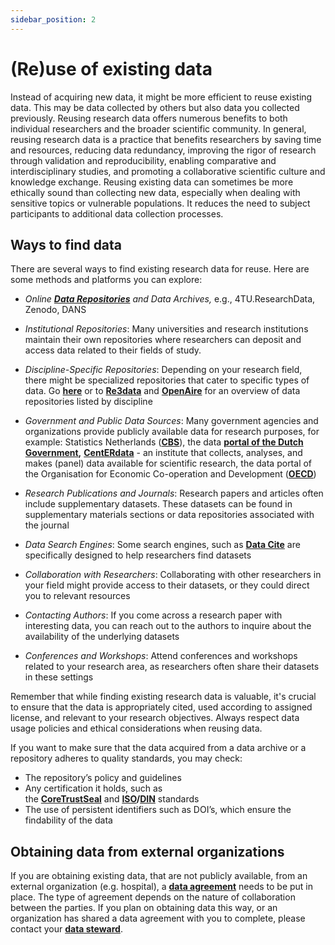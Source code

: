 ```yaml
---
sidebar_position: 2
---
```


# (Re)use of existing data

Instead of acquiring new data, it might be more efficient to reuse existing data. This may be data collected by others but also data you collected previously. Reusing research data offers numerous benefits to both individual researchers and the broader scientific community. In general, reusing research data is a practice that benefits researchers by saving time and resources, reducing data redundancy, improving the rigor of research through validation and reproducibility, enabling comparative and interdisciplinary studies, and promoting a collaborative scientific culture and knowledge exchange. Reusing existing data can sometimes be more ethically sound than collecting new data, especially when dealing with sensitive topics or vulnerable populations. It reduces the need to subject participants to additional data collection processes.

## Ways to find data

There are several ways to find existing research data for reuse. Here are some methods and platforms you can explore:

- _Online_ [**_Data Repositories_**](https://www.tue.nl/en/our-university/library/library-for-researchers-and-phds/research-data-management/rdm-themes/data-preservation) _and Data Archives,_ e.g., 4TU.ResearchData, Zenodo, DANS

- _Institutional Repositories_: Many universities and research institutions maintain their own repositories where researchers can deposit and access data related to their fields of study.

- _Discipline-Specific Repositories_: Depending on your research field, there might be specialized repositories that cater to specific types of data. Go [**here**](http://oad.simmons.edu/oadwiki/Data_repositories) or to [**Re3data**](https://www.re3data.org/) and [**OpenAire**](https://explore.openaire.eu/search/find) for an overview of data repositories listed by discipline
- _Government and Public Data Sources_: Many government agencies and organizations provide publicly available data for research purposes, for example: Statistics Netherlands ([**CBS**](https://www.cbs.nl/)), the data [**portal of the Dutch Government**](https://data.overheid.nl/)**,** [**CentERdata**](http://www.centerdata.nl/nl) - an institute that collects, analyses, and makes (panel) data available for scientific research, the data portal of the Organisation for Economic Co-operation and Development ([**OECD**](https://data.oecd.org/))
- _Research Publications and Journals_: Research papers and articles often include supplementary datasets. These datasets can be found in supplementary materials sections or data repositories associated with the journal
- _Data Search Engines_: Some search engines, such as [**Data Cite**](https://datacite.org/) are specifically designed to help researchers find datasets
- _Collaboration with Researchers_: Collaborating with other researchers in your field might provide access to their datasets, or they could direct you to relevant resources
- _Contacting Authors_: If you come across a research paper with interesting data, you can reach out to the authors to inquire about the availability of the underlying datasets
- _Conferences and Workshops_: Attend conferences and workshops related to your research area, as researchers often share their datasets in these settings

Remember that while finding existing research data is valuable, it's crucial to ensure that the data is appropriately cited, used according to assigned license, and relevant to your research objectives. Always respect data usage policies and ethical considerations when reusing data.

If you want to make sure that the data acquired from a data archive or a repository adheres to quality standards, you may check:

- The repository’s policy and guidelines
- Any certification it holds, such as the [**CoreTrustSeal**](https://www.coretrustseal.org/) and [**ISO**](http://www.iso.org/iso/home.html)**/**[**DIN**](http://www.din.de/en/about-standards/din-standards) standards
- The use of persistent identifiers such as DOI’s, which ensure the findability of the data

## Obtaining data from external organizations

If you are obtaining existing data, that are not publicly available, from an external organization (e.g. hospital), a [**data agreement**](https://tuenl.sharepoint.com/sites/intranet-privacy-security/SitePages/agreements.aspx) needs to be put in place. The type of agreement depends on the nature of collaboration between the parties. If you plan on obtaining data this way, or an organization has shared a data agreement with you to complete, please contact your [**data steward**](https://www.tue.nl/en/our-university/library/library-for-researchers-and-phds/research-data-management/contact-a-data-steward).
